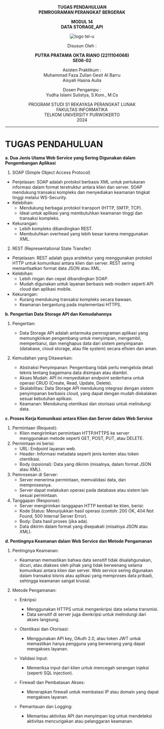<div align="center">

**TUGAS PENDAHULUAN**  
**PEMROGRAMAN PERANGKAT BERGERAK**

**MODUL 14**  
**DATA STORAGE_API**

![logo tel-u](https://github.com/user-attachments/assets/3a44181d-9c92-47f6-8cf0-87755117fd99)

Disusun Oleh :

**PUTRA PRATAMA OKTA RIANO (2211104068)**  
**SE06-02**

Asisten Praktikum :  
Muhammad Faza Zulian Gesit Al Barru  
Aisyah Hasna Aulia

Dosen Pengampu :  
Yudha Islami Sulistya, S.Kom., M.Cs

PROGRAM STUDI S1 REKAYASA PERANGKAT LUNAK  
FAKULTAS INFORMATIKA  
TELKOM UNIVERSITY PURWOKERTO  
2024

</div>

---

# TUGAS PENDAHULUAN
**a. Dua Jenis Utama Web Service yang Sering Digunakan dalam Pengembangan Aplikasi**
1. SOAP (Simple Object Access Protocol)
  - Penjelasan: SOAP adalah protokol berbasis XML untuk pertukaran informasi dalam format terstruktur antara klien dan server. SOAP mendukung transaksi kompleks dan menyediakan keamanan tingkat tinggi melalui WS-Security.
  - Kelebihan:
    - Mendukung berbagai protokol transport (HTTP, SMTP, TCP).
    - Ideal untuk aplikasi yang membutuhkan keamanan tinggi dan transaksi kompleks.
  - Kekurangan:
    - Lebih kompleks dibandingkan REST.
    - Membutuhkan overhead yang lebih besar karena menggunakan XML.
2. REST (Representational State Transfer)
  - Penjelasan: REST adalah gaya arsitektur yang menggunakan protokol HTTP untuk komunikasi antara klien dan server. REST sering memanfaatkan format data JSON atau XML.
  - Kelebihan:
    - Lebih ringan dan cepat dibandingkan SOAP.
    - Mudah digunakan untuk layanan berbasis web modern seperti API cloud dan aplikasi mobile.
  - Kekurangan:
    - Kurang mendukung transaksi kompleks secara bawaan.
    - Keamanan bergantung pada implementasi HTTPS.

**b. Pengertian Data Storage API dan Kemudahannya** 
1. Pengertian:
   - Data Storage API adalah antarmuka pemrograman aplikasi yang memungkinkan pengembang untuk menyimpan, mengambil, memperbarui, dan menghapus data dari sistem penyimpanan (database, cloud storage, atau file system) secara efisien dan aman.

2. Kemudahan yang Ditawarkan:
   - Abstraksi Penyimpanan: Pengembang tidak perlu mengelola detail teknis tentang bagaimana data disimpan atau diambil.
   - Akses Mudah: API ini menyediakan endpoint sederhana untuk operasi CRUD (Create, Read, Update, Delete).
   - Skalabilitas: Data Storage API mendukung integrasi dengan sistem penyimpanan berbasis cloud, yang dapat dengan mudah diskalakan sesuai kebutuhan aplikasi.
   - Keamanan: Mendukung otentikasi dan otorisasi untuk melindungi data.

**c. Proses Kerja Komunikasi antara Klien dan Server dalam Web Service**
1. Permintaan (Request):
   - Klien mengirimkan permintaan HTTP/HTTPS ke server menggunakan metode seperti GET, POST, PUT, atau DELETE.
2. Permintaan ini berisi:
   - URL: Endpoint layanan web.
   - Header: Informasi metadata seperti jenis konten atau token otentikasi.
   - Body (opsional): Data yang dikirim (misalnya, dalam format JSON atau XML).
3. Pemrosesan di Server:
   - Server menerima permintaan, memvalidasi data, dan memprosesnya.
   - Server dapat melakukan operasi pada database atau sistem lain sesuai permintaan.
4. Tanggapan (Response):
   - Server mengirimkan tanggapan HTTP kembali ke klien, berisi:
   - Kode Status: Menunjukkan hasil operasi (contoh: 200 OK, 404 Not Found, 500 Internal Server Error).
   - Body: Data hasil proses (jika ada).
   - Data dikirim dalam format yang disepakati (misalnya JSON atau XML).

**d. Pentingnya Keamanan dalam Web Service dan Metode Pengamanan**
1. Pentingnya Keamanan:
   - Keamanan memastikan bahwa data sensitif tidak disalahgunakan, dicuri, atau diakses oleh pihak yang tidak berwenang selama komunikasi antara klien dan server. Web service sering digunakan dalam transaksi bisnis atau aplikasi yang memproses data pribadi, sehingga keamanan sangat krusial.

2. Metode Pengamanan:
   - Enkripsi:
     - Menggunakan HTTPS untuk mengenkripsi data selama transmisi.
     - Data sensitif di server juga dienkripsi untuk melindungi dari akses langsung.
   - Otentikasi dan Otorisasi:
     - Menggunakan API key, OAuth 2.0, atau token JWT untuk memastikan hanya pengguna yang berwenang yang dapat mengakses layanan.
   - Validasi Input:
     - Memeriksa input dari klien untuk mencegah serangan injeksi (seperti SQL injection).

   - Firewall dan Pembatasan Akses:
     - Menerapkan firewall untuk membatasi IP atau domain yang dapat mengakses layanan.
   - Pemantauan dan Logging:
     - Memantau aktivitas API dan menyimpan log untuk mendeteksi aktivitas mencurigakan atau pelanggaran keamanan.
